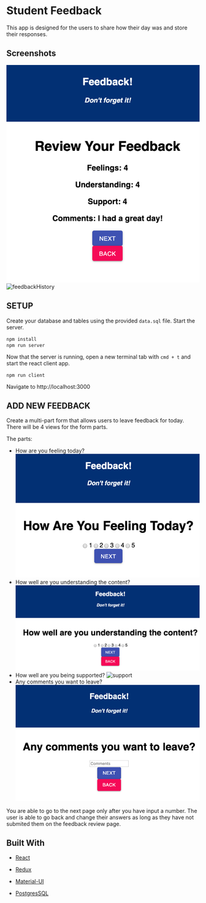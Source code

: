 # Student Feedback

This app is designed for the users to share how their day was and store their responses.

## Screenshots
![Feedback](screenshots/Feedback.png)
![feedbackHistory](sreenshots/feedbackHistory.png)


## SETUP

Create your database and tables using the provided `data.sql` file. Start the server.

```
npm install
npm run server
```

Now that the server is running, open a new terminal tab with `cmd + t` and start the react client app.

```
npm run client
```

Navigate to http://localhost:3000

## ADD NEW FEEDBACK

Create a multi-part form that allows users to leave feedback for today. 
There will be 4 views for the form parts.

The parts:
- How are you feeling today?
![feeling](screenshots/feeling.png)
- How well are you understanding the content?
![understanding](screenshots/understanding.png)
- How well are you being supported?
![support](screenshots/supported.png)
- Any comments you want to leave?
![comments](screenshots/comments.png)

You are able to go to the next page only after you have input a number. The user is able to go back and change their answers as long as they have not submited them on the feedback review page.

## Built With

* [React](https://reactjs.org)

* [Redux](https://redux.js.org)

* [Material-UI](https://material-ui.com)

* [PostgresSQL](https://www.postgresql.org)